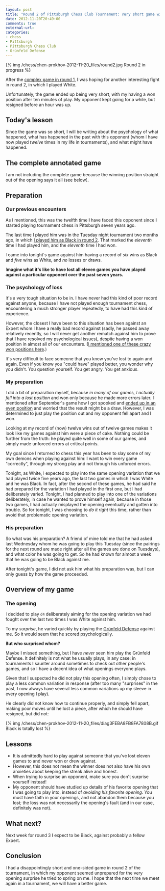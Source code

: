 ```yaml
---
layout: post
title: "Round 2 of Pittsburgh Chess Club Tournament: Very short game with  a note on psychology"
date: 2012-11-20T20:49:00
comments: true
external-url: 
categories: 
- chess
- Pittsburgh
- Pittsburgh Chess Club
- Grünfeld Defense
---
```

{% img /chess/chen-prokhov-2012-11-20_files/round2.jpg Round 2 in progress %}

After the [complex game in round 1](/blog/2012/11/13/round-1-of-pittsburgh-chess-club-tournament-revenge-of-the-knight/), I was hoping for another interesting fight in round 2, in which I played White.

Unfortunately, the game ended up being very short, with my having a won position after ten minutes of play. My opponent kept going for a while, but resigned before an hour was up.

## Today's lesson

Since the game was so short, I will be writing about the psychology of what happened, what has happened in the past with this opponent (whom I have now played *twelve* times in my life in tournaments), and what might have happened.

<!--more-->

## The complete annotated game

I am not including the complete game because the winning position straight out of the opening says it all (see below).

## Preparation

### Our previous encounters

As I mentioned, this was the twelfth time I have faced this opponent since I started playing tournament chess in Pittsburgh seven years ago.

The last time I played him was in the Tuesday night tournament two months ago, in which [I played him as Black in round 2](/blog/2012/09/12/round-2-of-the-pittsburgh-chess-club-tournament-winning-in-the-sicilian-defense-the-philosophy-and-psychology-of-struggle/). That marked the *eleventh* time I had played him, and the *eleventh* time I had won.

I came into tonight's game against him having a record of *six* wins as Black and *five* wins as White, and *no* losses or draws.

**Imagine what it's like to have lost all eleven games you have played against a particular opponent over the past seven years.**

### The psychology of loss

It's a very tough situation to be in. I have never had this kind of poor record against anyone, because I have not played enough tournament chess, encountering a much stronger player repeatedly, to have had this kind of experience.

However, the closest I have been to this situation has been against an Expert whom I have a really bad record against (sadly, he passed away relatively recently, so I will never get another rematch against him to prove that I have resolved my psychological issues), despite having a won position in almost all of our encounters. ([I mentioned one of these crazy won positions here](/blog/2012/09/26/the-worst-chess-move-i-ever-played/).)

It's very difficult to face someone that you know you've lost to again and again. Even if you know you "could have" played better, you wonder why you didn't. You question yourself. You get angry. You get anxious.

### My preparation

I did a bit of preparation myself, because *in many of our games, I actually fell into a lost position* and won only because he made more errors later. I mentioned after September's game how I got spooked and [ended up in an even position](/blog/2012/09/12/round-2-of-the-pittsburgh-chess-club-tournament-winning-in-the-sicilian-defense-the-philosophy-and-psychology-of-struggle/) and worried that the result might be a draw. However, I was determined to just play the position out and my opponent fell apart and I won.

Looking at my record of (now) twelve wins out of twelve games makes it look like my games against him were a piece of cake. Nothing could be further from the truth: he played quite well in some of our games, and simply made unforced errors at critical points.

My goal since I returned to chess this year has been to slay some of my own demons when playing against him: I want to win every game "correctly", through my strong play and not through his unforced errors.

Tonight, as White, I expected to play into the same opening variation that we had played twice five years ago, the last two games in which I was White and he was Black. In fact, after the second of these games, he had said he had prepared for the variation I had played in the first one, but I had deliberately varied. Tonight, I had planned to play into one of the variations deliberately, in case he wanted to prove himself again, because in those two games, I had actually misplayed the opening eventually and gotten into trouble. So for tonight, I was choosing to *do it right* this time, rather than avoid that problematic opening variation.

### His preparation

So what was his preparation? A friend of mine told me that he had asked last Wednesday whom he was going to play this Tuesday (since the pairings for the next round are made right after all the games are done on Tuesdays), and what color he was going to get. So he had known for almost a week that he was going to be Black against me.

After tonight's game, I did not ask him what his preparation was, but I can only guess by how the game proceeded.

## Overview of my game

### The opening

I decided to play `d4` deliberately aiming for the opening variation we had fought over the last two times I was White against him.

To my *surprise*, he varied quickly by playing the [Grünfeld Defense](http://en.wikipedia.org/wiki/Gr%C3%BCnfeld_Defence) against me. So it would seem that he scored psychologically.

**But who surprised whom?**

Maybe I missed something, but I have *never* seen him play the Grünfeld Defense. It definitely is not what he usually plays, in any case; in tournaments I saunter around sometimes to check out other people's games, and so I have a decent idea of what openings everyone plays.

Given that I suspected he did not play this opening often, I simply chose to play a less common variation in response (after too many "surprises" in the past, I now always have several less common variations up my sleeve in every opening I play).

He clearly did not know how to continue properly, and simply fell apart, making poor moves until he lost a piece, after which he should have resigned, but did not:

{% img /chess/chen-prokhov-2012-11-20_files/diag3FEBA8FB8FA7808B.gif Black is totally lost %}

## Lessons

- It is admittedly hard to play against someone that you've lost eleven games to and never won or drew against.
- However, this does not mean the winner does not also have his own anxieties about keeping the streak alive and honest.
- When trying to surprise an opponent, make sure you don't surprise yourself instead!
- My opponent should have studied up details of his favorite opening that I was going to play into, instead of *avoiding his favorite opening*. You must have faith in your openings, and not abandon them because you lost; the loss was not necessarily the opening's fault (and in our case, definitely was not).

## What next?

Next week for round 3 I expect to be Black, against probably a fellow Expert.

## Conclusion

I had a disappointingly short and one-sided game in round 2 of the tournament, in which my opponent seemed unprepared for the very opening surprise he tried to spring on me. I hope that the next time we meet again in a tournament, we will have a better game.
